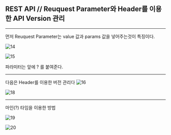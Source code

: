 ## REST API // Reuquest Parameter와 Header를 이용한 API Version 관리
___


먼저 Reuquest Parameter는 value 값과 params 값을 넣어주는것이 특징이다.

![14](https://user-images.githubusercontent.com/113106136/212909214-de25d301-8d7a-45e4-8d1c-094f92ddb075.png)

![15](https://user-images.githubusercontent.com/113106136/212909560-522f5a40-df5d-43ae-9c6b-83e88fd4ac98.png)

파라미터는 앞에 ? 를 붙여준다.

___

다음은 Header를 이용한 버전 관리다
![16](https://user-images.githubusercontent.com/113106136/212909912-0862f6b1-6d38-4e50-b997-4a6706cb6a06.png)

![18](https://user-images.githubusercontent.com/113106136/212910201-753bf143-f172-43e8-b2d0-6093f190d1bb.png)


___

마인(?) 타임을 이용한 방법

![19](https://user-images.githubusercontent.com/113106136/212910659-1efd7dcd-0540-4602-a20a-bf70485a5c05.png)

![20](https://user-images.githubusercontent.com/113106136/212911055-5428ad9e-9c82-4361-a46d-34c912074354.png)
